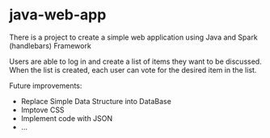 # java-web-app
There is a project to create a simple web application using Java and Spark (handlebars) Framework 

Users are able to log in and create a list of items they want to be discussed. When the list is created, each user can vote for the desired item in the list. 

Future improvements: 
 - Replace Simple Data Structure into DataBase
 - Imptove CSS
 - Implement code with JSON
 - ...
